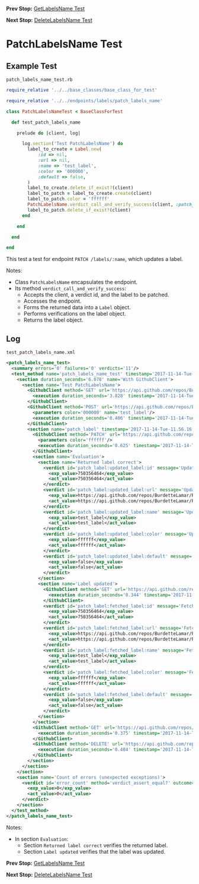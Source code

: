 <!--- GENERATED FILE, DO NOT EDIT --->
**Prev Stop:** [GetLabelsName Test](./GetLabelsName.md#getlabelsname-test)

**Next Stop:** [DeleteLabelsName Test](./DeleteLabelsName.md#deletelabelsname-test)


# PatchLabelsName Test

## Example Test

<code>patch_labels_name_test.rb</code>
```ruby
require_relative '../../base_classes/base_class_for_test'

require_relative '../../endpoints/labels/patch_labels_name'

class PatchLabelsNameTest < BaseClassForTest

  def test_patch_labels_name

    prelude do |client, log|

      log.section('Test PatchLabelsName') do
        label_to_create = Label.new(
            :id => nil,
            :url => nil,
            :name => 'test_label',
            :color => '000000',
            :default => false,
        )
        label_to_create.delete_if_exist?(client)
        label_to_patch = label_to_create.create(client)
        label_to_patch.color = 'ffffff'
        PatchLabelsName.verdict_call_and_verify_success(client, :patch_label, label_to_patch)
        label_to_patch.delete_if_exist?(client)
      end

    end

  end

end
```

This test a test for endpoint `PATCH /labels/:name`, which updates a label.

Notes:

- Class `PatchLabelsName` encapsulates the endpoint.
- Its method `verdict_call_and_verify_success`:
  - Accepts the client, a verdict id, and the label to be patched.
  - Accesses the endpoint.
  - Forms the returned data into a `Label` object.
  - Performs verifications on the label object.
  - Returns the label object.

## Log

<code>test_patch_labels_name.xml</code>
```xml
<patch_labels_name_test>
  <summary errors='0' failures='0' verdicts='11'/>
  <test_method name='patch_labels_name_test' timestamp='2017-11-14-Tue-11.56.12.744'>
    <section duration_seconds='6.078' name='With GithubClient'>
      <section name='Test PatchLabelsName'>
        <GithubClient method='GET' url='https://api.github.com/repos/BurdetteLamar/RubyTest/labels/test_label'>
          <execution duration_seconds='3.828' timestamp='2017-11-14-Tue-11.56.12.759'/>
        </GithubClient>
        <GithubClient method='POST' url='https://api.github.com/repos/BurdetteLamar/RubyTest/labels'>
          <parameters color='000000' name='test_label'/>
          <execution duration_seconds='0.406' timestamp='2017-11-14-Tue-11.56.16.588'/>
        </GithubClient>
        <section name='patch_label' timestamp='2017-11-14-Tue-11.56.16.994'>
          <GithubClient method='PATCH' url='https://api.github.com/repos/BurdetteLamar/RubyTest/labels/test_label'>
            <parameters color='ffffff'/>
            <execution duration_seconds='0.625' timestamp='2017-11-14-Tue-11.56.16.994'/>
          </GithubClient>
          <section name='Evaluation'>
            <section name='Returned label correct'>
              <verdict id='patch_label:updated_label:id' message='Updated label correct' method='verdict_assert_equal?' outcome='passed' volatile='false'>
                <exp_value>750356464</exp_value>
                <act_value>750356464</act_value>
              </verdict>
              <verdict id='patch_label:updated_label:url' message='Updated label correct' method='verdict_assert_equal?' outcome='passed' volatile='false'>
                <exp_value>https://api.github.com/repos/BurdetteLamar/RubyTest/labels/test_label</exp_value>
                <act_value>https://api.github.com/repos/BurdetteLamar/RubyTest/labels/test_label</act_value>
              </verdict>
              <verdict id='patch_label:updated_label:name' message='Updated label correct' method='verdict_assert_equal?' outcome='passed' volatile='false'>
                <exp_value>test_label</exp_value>
                <act_value>test_label</act_value>
              </verdict>
              <verdict id='patch_label:updated_label:color' message='Updated label correct' method='verdict_assert_equal?' outcome='passed' volatile='false'>
                <exp_value>ffffff</exp_value>
                <act_value>ffffff</act_value>
              </verdict>
              <verdict id='patch_label:updated_label:default' message='Updated label correct' method='verdict_assert_equal?' outcome='passed' volatile='false'>
                <exp_value>false</exp_value>
                <act_value>false</act_value>
              </verdict>
            </section>
            <section name='Label updated'>
              <GithubClient method='GET' url='https://api.github.com/repos/BurdetteLamar/RubyTest/labels/test_label'>
                <execution duration_seconds='0.344' timestamp='2017-11-14-Tue-11.56.17.619'/>
              </GithubClient>
              <verdict id='patch_label:fetched_label:id' message='Fetched label correct' method='verdict_assert_equal?' outcome='passed' volatile='false'>
                <exp_value>750356464</exp_value>
                <act_value>750356464</act_value>
              </verdict>
              <verdict id='patch_label:fetched_label:url' message='Fetched label correct' method='verdict_assert_equal?' outcome='passed' volatile='false'>
                <exp_value>https://api.github.com/repos/BurdetteLamar/RubyTest/labels/test_label</exp_value>
                <act_value>https://api.github.com/repos/BurdetteLamar/RubyTest/labels/test_label</act_value>
              </verdict>
              <verdict id='patch_label:fetched_label:name' message='Fetched label correct' method='verdict_assert_equal?' outcome='passed' volatile='false'>
                <exp_value>test_label</exp_value>
                <act_value>test_label</act_value>
              </verdict>
              <verdict id='patch_label:fetched_label:color' message='Fetched label correct' method='verdict_assert_equal?' outcome='passed' volatile='false'>
                <exp_value>ffffff</exp_value>
                <act_value>ffffff</act_value>
              </verdict>
              <verdict id='patch_label:fetched_label:default' message='Fetched label correct' method='verdict_assert_equal?' outcome='passed' volatile='false'>
                <exp_value>false</exp_value>
                <act_value>false</act_value>
              </verdict>
            </section>
          </section>
          <GithubClient method='GET' url='https://api.github.com/repos/BurdetteLamar/RubyTest/labels/test_label'>
            <execution duration_seconds='0.375' timestamp='2017-11-14-Tue-11.56.17.963'/>
          </GithubClient>
          <GithubClient method='DELETE' url='https://api.github.com/repos/BurdetteLamar/RubyTest/labels/test_label'>
            <execution duration_seconds='0.484' timestamp='2017-11-14-Tue-11.56.18.338'/>
          </GithubClient>
        </section>
      </section>
    </section>
    <section name='Count of errors (unexpected exceptions)'>
      <verdict id='error_count' method='verdict_assert_equal?' outcome='passed' volatile='true'>
        <exp_value>0</exp_value>
        <act_value>0</act_value>
      </verdict>
    </section>
  </test_method>
</patch_labels_name_test>
```

Notes:

- In section `Evaluation`:
  - Section `Returned label correct` verifies the returned label.
  - Section `Label updated` verifies that the label was updated.

**Prev Stop:** [GetLabelsName Test](./GetLabelsName.md#getlabelsname-test)

**Next Stop:** [DeleteLabelsName Test](./DeleteLabelsName.md#deletelabelsname-test)

